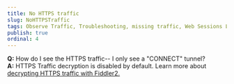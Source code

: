 ```yaml
---
title: No HTTPS traffic
slug: NoHTTPSTraffic
tags: Observe Traffic, Troubleshooting, missing traffic, Web Sessions List
publish: true
ordinal: 4
---
```


**Q:** How do I see the HTTPS traffic-- I only see a "CONNECT" tunnel?  
**A:** HTTPS Traffic decryption is disabled by default. Learn more about [decrypting HTTPS traffic with Fiddler2.](../../Configure-Fiddler/Tasks/DecryptHTTPS)

